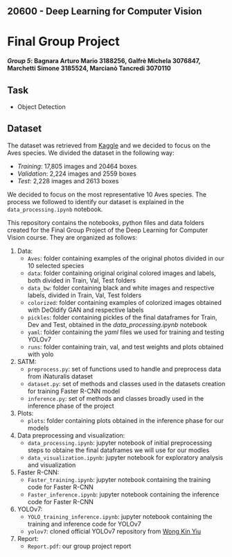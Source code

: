 ## 20600 - Deep Learning for Computer Vision
# Final Group Project 
#### _Group 5_: Bagnara Arturo Mario 3188256, Galfrè Michela 3076847, Marchetti Simone 3185524, Marcianò Tancredi 3070110

## Task
- Object Detection

## Dataset
The dataset was retrieved from [Kaggle](https://www.kaggle.com/c/inaturalist-challenge-at-fgvc-2017) and we decided to focus on the Aves species. We divided the dataset in the following way:
- _Training_: 17,805 images and 20464 boxes 
- _Validation_: 2,224 images and 2559 boxes 
- _Test_: 2,228 images and 2613 boxes 

We decided to focus on the most representative 10 Aves species. The process we followed to identify our dataset is explained in the `data_processing.ipynb` notebook.

This repository contains the notebooks, python files and data folders created for the Final Group Project of the Deep Learning for Computer Vision course. They are organized as follows:
1. Data:
    - `Aves`: folder containing examples of the original photos divided in our 10 selected species
    - `data`: folder containing original original colored images and labels, both divided in Train, Val, Test folders
    - `data_bw`: folder containing black and white images and respective labels, divided in Train, Val, Test folders
    - `colorized`: folder containing examples of colorized images obtained with DeOldify GAN and respective labels
    - `pickles`: folder containing pickles of the final dataframes for Train, Dev and Test, obtained in the _data_processing.ipynb_ notebook
    - `yaml`: folder containing the _yaml_ files we used for training and testing YOLOv7
    - `runs`: folder containing train, val, and test weights and plots obtained with yolo
2. SATM:
    - `preprocess.py`: set of functions used to handle and preprocess data from iNaturalis dataset
    - `dataset.py`: set of methods and classes used in the datasets creation for training Faster R-CNN model
    - `inference.py`: set of methods and classes broadly used in the inference phase of the project
3. Plots:
    - `plots`: folder containing plots obtained in the inference phase for our models
4. Data preprocessing and visualization:
    - `data_processing.ipynb`: jupyter notebook of initial preprocessing steps to obtaine the final dataframes we will use for our modles
    - `data_visualization.ipynb`: jupyter notebook for exploratory analysis and visualization
5. Faster R-CNN:
    - `Faster_training.ipynb`: jupyter notebook containing the training code for Faster R-CNN 
    - `Faster_inference.ipynb`: jupyter notebook containing the inference code for Faster R-CNN
6. YOLOv7:
    - `YOLO_training_inference.ipynb`: jupyter notebook containing the training and inference code for YOLOv7
    - `yolov7`: cloned official YOLOv7 repository from [Wong Kin Yiu](https://github.com/WongKinYiu/yolov7.git)
7. Report:
    - `Report.pdf`: our group project report
